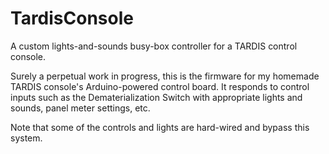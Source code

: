 # TardisConsole
A custom lights-and-sounds busy-box controller for a TARDIS control console.

Surely a perpetual work in progress, this is the firmware for my homemade TARDIS console's Arduino-powered control board. It responds to control inputs such as the Dematerialization Switch with appropriate lights and sounds, panel meter settings, etc.

Note that some of the controls and lights are hard-wired and bypass this system.